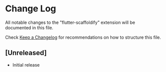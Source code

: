# Change Log

All notable changes to the "flutter-scaffoldify" extension will be documented in this file.

Check [Keep a Changelog](http://keepachangelog.com/) for recommendations on how to structure this file.

## [Unreleased]

- Initial release